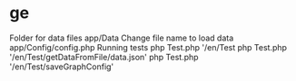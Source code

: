 # ge

Folder for data files app/Data
Change file name to load data app/Config/config.php
Running tests
    php Test.php '/en/Test
    php Test.php '/en/Test/getDataFromFile/data.json'
    php Test.php '/en/Test/saveGraphConfig'
